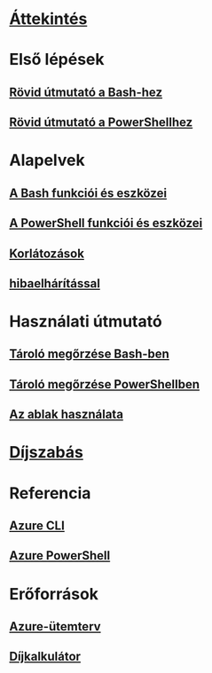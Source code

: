 # [Áttekintés](overview.md)

# Első lépések
## [Rövid útmutató a Bash-hez](quickstart.md)
## [Rövid útmutató a PowerShellhez](quickstart-powershell.md)

# Alapelvek
## [A Bash funkciói és eszközei](features.md)
## [A PowerShell funkciói és eszközei](features-powershell.md)
## [Korlátozások](limitations.md)
## [hibaelhárítással](troubleshooting.md)

# Használati útmutató
## [Tároló megőrzése Bash-ben](persisting-shell-storage.md)
## [Tároló megőrzése PowerShellben](persisting-shell-storage-powershell.md)
## [Az ablak használata](using-the-shell-window.md)

# [Díjszabás](pricing.md)

# Referencia
## [Azure CLI](/cli/azure)
## [Azure PowerShell](/powershell/azure)

# Erőforrások
## [Azure-ütemterv](https://azure.microsoft.com/roadmap/?category=monitoring-management)
## [Díjkalkulátor](https://azure.microsoft.com/pricing/calculator/)
